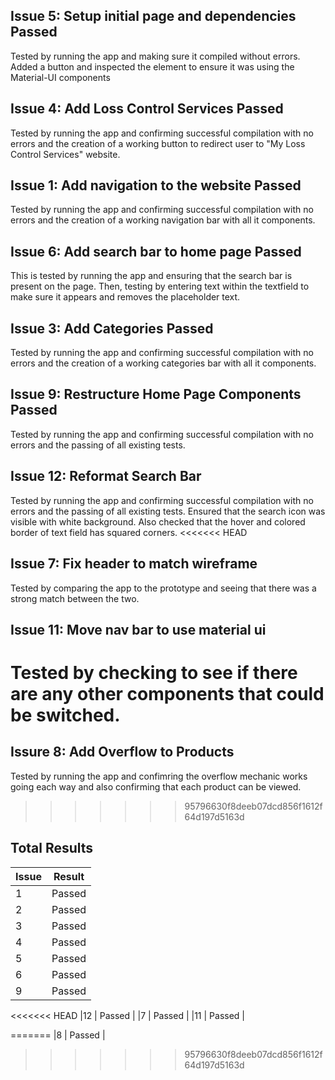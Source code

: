 ## Issue 5: Setup initial page and dependencies **Passed**
 Tested by running the app and making sure it compiled without errors. Added a button and inspected the element to ensure it was using the Material-UI components

## Issue 4: Add Loss Control Services **Passed**
 Tested by running the app and confirming successful compilation with no errors and the creation of a working button to redirect user to "My Loss Control Services" website.

## Issue 1: Add navigation to the website **Passed**
 Tested by running the app and confirming successful compilation with no errors and the creation of a working navigation bar with all it components.

 ## Issue 6: Add search bar to home page **Passed**
 This is tested by running the app and ensuring that the search bar is present on the page. Then, testing by entering text within the textfield to make sure it appears and removes the placeholder text.
 ## Issue 3: Add Categories **Passed**
  Tested by running the app and confirming successful compilation with no errors and the creation of a working categories bar with all it components.
## Issue 9: Restructure Home Page Components **Passed**
Tested by running the app and confirming successful compilation with no errors and the passing of all existing tests.
## Issue 12: Reformat Search Bar
Tested by running the app and confirming successful compilation with no errors and the passing of all existing tests. Ensured that the search icon was visible with white background. Also checked that the hover and colored border of text field has squared corners.
<<<<<<< HEAD
## Issue 7: Fix header to match wireframe
Tested by comparing the app to the prototype and seeing that there was a strong match between the two.
## Issue 11: Move nav bar to use material ui
Tested by checking to see if there are any other components that could be switched.
=======
## Issure 8: Add Overflow to Products
Tested by running the app and confimring the overflow mechanic works going each way and also confirming that each product can be viewed.

>>>>>>> 95796630f8deeb07dcd856f1612f64d197d5163d
## Total Results
| Issue | Result |
|--|--|
|1  | Passed |
|2  | Passed |
|3  | Passed |
|4  | Passed |
|5  | Passed |
|6  | Passed |
|9  | Passed |
<<<<<<< HEAD
|12  | Passed |
|7  | Passed |
|11  | Passed |

=======
|8  | Passed |
>>>>>>> 95796630f8deeb07dcd856f1612f64d197d5163d

